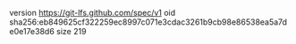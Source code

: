 version https://git-lfs.github.com/spec/v1
oid sha256:eb849625cf322259ec8997c071e3cdac3261b9cb98e86538ea5a7de0e17e38d6
size 219
